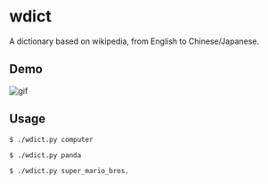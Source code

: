 # wdict

A dictionary based on wikipedia, from English to Chinese/Japanese.

## Demo

![gif](http://i.imgur.com/jnI9Hpg.gif)

## Usage

```
$ ./wdict.py computer

$ ./wdict.py panda

$ ./wdict.py super_mario_bros.
```
